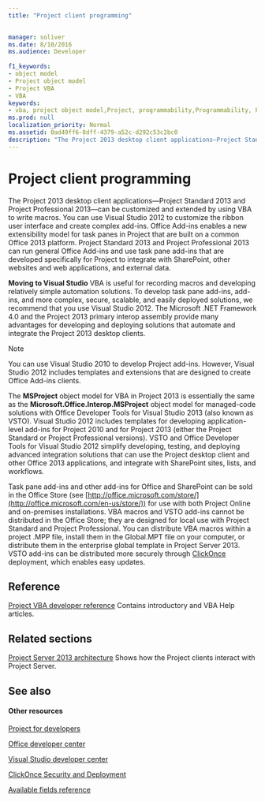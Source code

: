 ```yaml
---
title: "Project client programming"

 
manager: soliver
ms.date: 8/10/2016
ms.audience: Developer
 
f1_keywords:
- object model
- Project object model
- Project VBA
- VBA
keywords:
- vba, project object model,Project, programmability,Programmability, Project VBA,Visual Basic for Applications, Project object model,VBA, object model,VBA,Visual Basic for Applications
ms.prod: null
localization_priority: Normal
ms.assetid: 0ad49ff6-8dff-4379-a52c-d292c53c2bc0
description: "The Project 2013 desktop client applications—Project Standard 2013 and Project Professional 2013—can be customized and extended by using VBA to write macros. You can use Visual Studio 2012 to customize the ribbon user interface and create complex add-ins. Office Add-ins enables a new extensibility model for task panes in Project that are built on a common Office 2013 platform. Project Standard 2013 and Project Professional 2013 can run general Office Add-ins and use task pane add-ins that are developed specifically for Project to integrate with SharePoint, other websites and web applications, and external data."
---
```


# Project client programming

The Project 2013 desktop client applications—Project Standard 2013 and Project Professional 2013—can be customized and extended by using VBA to write macros. You can use Visual Studio 2012 to customize the ribbon user interface and create complex add-ins. Office Add-ins enables a new extensibility model for task panes in Project that are built on a common Office 2013 platform. Project Standard 2013 and Project Professional 2013 can run general Office Add-ins and use task pane add-ins that are developed specifically for Project to integrate with SharePoint, other websites and web applications, and external data.
  
 **Moving to Visual Studio** VBA is useful for recording macros and developing relatively simple automation solutions. To develop task pane add-ins, add-ins, and more complex, secure, scalable, and easily deployed solutions, we recommend that you use Visual Studio 2012. The Microsoft .NET Framework 4.0 and the Project 2013 primary interop assembly provide many advantages for developing and deploying solutions that automate and integrate the Project 2013 desktop clients. 
  
> [!NOTE]
> You can use Visual Studio 2010 to develop Project add-ins. However, Visual Studio 2012 includes templates and extensions that are designed to create Office Add-ins clients. 
  
The **MSProject** object model for VBA in Project 2013 is essentially the same as the **Microsoft.Office.Interop.MSProject** object model for managed-code solutions with Office Developer Tools for Visual Studio 2013 (also known as VSTO). Visual Studio 2012 includes templates for developing application-level add-ins for Project 2010 and for Project 2013 (either the Project Standard or Project Professional versions). VSTO and Office Developer Tools for Visual Studio 2012 simplify developing, testing, and deploying advanced integration solutions that can use the Project desktop client and other Office 2013 applications, and integrate with SharePoint sites, lists, and workflows. 
  
Task pane add-ins and other add-ins for Office and SharePoint can be sold in the Office Store (see [http://office.microsoft.com/store/](http://office.microsoft.com/en-us/store/)) for use with both Project Online and on-premises installations. VBA macros and VSTO add-ins cannot be distributed in the Office Store; they are designed for local use with Project Standard and Project Professional. You can distribute VBA macros within a project .MPP file, install them in the Global.MPT file on your computer, or distribute them in the enterprise global template in Project Server 2013. VSTO add-ins can be distributed more securely through [ClickOnce](http://msdn.microsoft.com/en-us/library/t71a733d.aspx) deployment, which enables easy updates. 
  
## Reference

[Project VBA developer reference](http://msdn.microsoft.com/en-us/library/ee861523%28office.15%29.aspx) Contains introductory and VBA Help articles. 
  
## Related sections

[Project Server 2013 architecture](project-server-2013-architecture.md) Shows how the Project clients interact with Project Server. 
  
## See also

#### Other resources

[Project for developers](http://msdn.microsoft.com/en-us/office/aa905469)
  
[Office developer center](https://dev.office.com)
  
[Visual Studio developer center](http://msdn.microsoft.com/en-us/vstudio/aa718325.aspx)
  
[ClickOnce Security and Deployment](http://msdn.microsoft.com/en-us/library/t71a733d.aspx)
  
[Available fields reference](http://office.microsoft.com/en-us/project-help/available-fields-reference-HA102749299.aspx?CTT=1)

